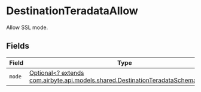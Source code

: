 # DestinationTeradataAllow

Allow SSL mode.


## Fields

| Field                                                                                                                                     | Type                                                                                                                                      | Required                                                                                                                                  | Description                                                                                                                               |
| ----------------------------------------------------------------------------------------------------------------------------------------- | ----------------------------------------------------------------------------------------------------------------------------------------- | ----------------------------------------------------------------------------------------------------------------------------------------- | ----------------------------------------------------------------------------------------------------------------------------------------- |
| `mode`                                                                                                                                    | [Optional<? extends com.airbyte.api.models.shared.DestinationTeradataSchemasMode>](../../models/shared/DestinationTeradataSchemasMode.md) | :heavy_minus_sign:                                                                                                                        | N/A                                                                                                                                       |